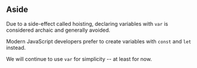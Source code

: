 ## Aside
Due to a side-effect called hoisting, declaring variables with `var` is considered archaic and generally avoided.

Modern JavaScript developers prefer to create variables with `const` and `let` instead.  

We will continue to use `var` for simplicity -- at least for now.